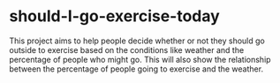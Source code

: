 # should-I-go-exercise-today
This project aims to help people decide whether or not they should go outside to exercise based on the conditions like weather and the percentage of people who might go. This will also show the relationship between the percentage of people going to exercise and the weather.
